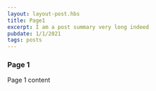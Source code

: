 ```yaml
---
layout: layout-post.hbs
title: Page1
excerpt: I am a post summary very long indeed
pubdate: 1/1/2021
tags: posts
---
```

### Page 1

Page 1 content